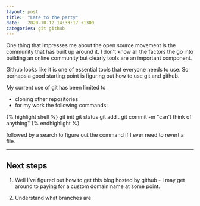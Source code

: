 ```yaml
---
layout: post
title:  "Late to the party"
date:   2020-10-12 14:33:17 +1300
categories: git github
---
```


One thing that impresses me about the open source movement is the community
that has built up around it. I don't know all the factors the go into
building an online community but clearly tools are an important component.

Github looks like it is one of essential tools that everyone needs to use.
So perhaps a good starting point is figuring out how to use git and github. 

My current use of git has been limited to 
* cloning other repositories 
* for my work the following commands:

{% highlight shell %}
git init
git status
git add .
git commit -m "can't think of anything"
{% endhighlight %}

followed by a search to figure out the command if I ever need to revert a file.

___

## Next steps
 
1. Well I've figured out how to get this blog hosted by github - I may get around to paying for a
custom domain name at some point. 

2. Understand what branches are



